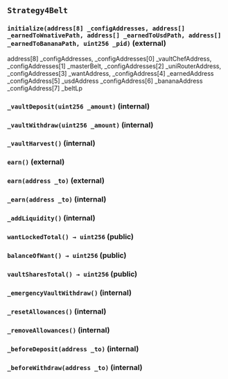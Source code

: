 ## `Strategy4Belt`






### `initialize(address[8] _configAddresses, address[] _earnedToWnativePath, address[] _earnedToUsdPath, address[] _earnedToBananaPath, uint256 _pid)` (external)

address[8] _configAddresses,
        _configAddresses[0] _vaultChefAddress,
        _configAddresses[1] _masterBelt,
        _configAddresses[2] _uniRouterAddress,
        _configAddresses[3]  _wantAddress,
        _configAddress[4]  _earnedAddress
        _configAddress[5]  _usdAddress
        _configAddress[6]  _bananaAddress
        _configAddress[7]  _beltLp



### `_vaultDeposit(uint256 _amount)` (internal)





### `_vaultWithdraw(uint256 _amount)` (internal)





### `_vaultHarvest()` (internal)





### `earn()` (external)





### `earn(address _to)` (external)





### `_earn(address _to)` (internal)





### `_addLiquidity()` (internal)





### `wantLockedTotal() → uint256` (public)





### `balanceOfWant() → uint256` (public)





### `vaultSharesTotal() → uint256` (public)





### `_emergencyVaultWithdraw()` (internal)





### `_resetAllowances()` (internal)





### `_removeAllowances()` (internal)





### `_beforeDeposit(address _to)` (internal)





### `_beforeWithdraw(address _to)` (internal)






